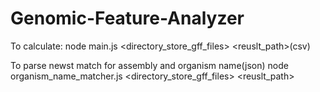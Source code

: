 # Genomic-Feature-Analyzer

To calculate: 
node main.js <directory_store_gff_files> <reuslt_path>(csv)

To parse newst match for assembly and organism name(json)
node organism_name_matcher.js <directory_store_gff_files> <reuslt_path>
